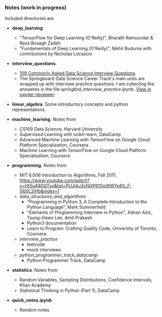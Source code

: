 ### Notes (work in progress)

Included directories are

* **deep_learning**
  * "TensorFlow for Deep Learning (O'Reilly)", Bharath Ramsundar & Reza Bosagh Zadeh
  * "Fundamentals of Deep Learning (O'Reilly)", Nikhil Buduma with contributions by Nicholas Locascio 
  
* **interview_questions**. 
  * [109 Commonly Asked Data Science Interview Questions](https://nbviewer.jupyter.org/github/arstepanyan/Notes/blob/master/interview_questions/109_interview_questions.ipynb)
  * The Springboard Data Science Career Track's main units are wrapped up with interview practice questions. I am collecting the answeres in the file *springbrd_interview_practice.ipynb*. [View in jupyter nbviewer](https://nbviewer.jupyter.org/github/arstepanyan/Notes/blob/master/interview_questions/springbrd_interview_practice.ipynb):
  
* **linear_algebra**. Some introductory concepts and python representations.

* **machine_learning**. Notes from
    * CS109 Data Science, Harvard University 
    * Supervised Learning with scikit-learn, DataCamp
    * Advanced Machine Learning with TensorFlow on Google Cloud Platform Specialization, Coursera
    * Machine Learning with TensorFlow on Google Cloud Platform Specialization, Coursera

* **programming**. Notes from
    * MIT 6.006 Introduction to Algorithms, Fall 2011, https://www.youtube.com/watch?v=HtSuA80QTyo&list=PLUl4u3cNGP61Oq3tWYp6V_F-5jb5L2iHb&index=1 
    * *data_structures_and_algorithms*
        * "Programming in Python 3, A Complete Introduction to the Python Language", Mark Summerfield
        * "Elements of Programming Interview in Python", Adnan Aziz, Tsung-Hsien Lee, Amit Prakash
        * Python3 documentation
        * Learn to Program: Crafting Quality Code, University of Toronto, Coursera
    * *interview_practice*
        * leetcode
        * mock interviews
    * *python_programmer_track_datacamp*
        * Python Programmer Track, DataCamp
  
* **statistics**. Notes from
    * Random Variables, Sampling Distributions, Confidence Intervals, Khan Academy
    * Statistical Thinking in Python (Part 1), DataCamp

* **quick_notes.ipynb**
    * Random notes
